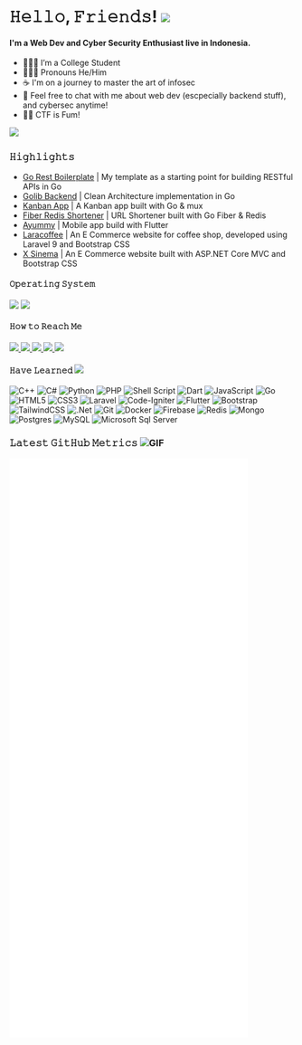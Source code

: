 # 𝙷𝚎𝚕𝚕𝚘, 𝙵𝚛𝚒𝚎𝚗𝚍𝚜! <img  src="https://media.giphy.com/media/hvRJCLFzcasrR4ia7z/giphy.gif"  width="35">

#### I'm a Web Dev and Cyber Security Enthusiast live in Indonesia.

- 🙎🏻‍♂️ I’m a College Student
- 🤷🏻‍♂️ Pronouns He/Him
- ☕ I'm on a journey to master the art of infosec
- 🚀 Feel free to chat with me about web dev (escpecially backend stuff), and cybersec anytime!
- 👨‍💻 CTF is Fum!

<div>
   <img src="https://komarev.com/ghpvc/?username=snykk"/>
</div>
 
### 𝙷𝚒𝚐𝚑𝚕𝚒𝚐𝚑𝚝𝚜
- [Go Rest Boilerplate](https://github.com/snykk/go-rest-boilerplate) | My template as a starting point for building RESTful APIs in Go
- [Golib Backend](https://github.com/snykk/golib-backend) | Clean Architecture implementation in Go
- [Kanban App](https://github.com/snykk/kanban-app) | A Kanban app built with Go & mux
- [Fiber Redis Shortener](https://github.com/snykk/fiber-redis-shortener) | URL Shortener built with Go Fiber & Redis
- [Ayummy](https://github.com/snykk/ayummy) | Mobile app build with Flutter
- [Laracoffee](https://github.com/snykk/laracoffee) | An E Commerce website for coffee shop, developed using Laravel 9 and Bootstrap CSS
- [X Sinema](https://github.com/snykk/x_sinema) | An E Commerce website built with ASP.NET Core MVC and Bootstrap CSS
 
#### 𝙾𝚙𝚎𝚛𝚊𝚝𝚒𝚗𝚐 𝚂𝚢𝚜𝚝𝚎𝚖

![](https://img.shields.io/badge/Kali-Linux-informational?style=flat&logo=kali-linux&logoColor=white&color=2e8ecd)
![](https://img.shields.io/badge/Windows-informational?style=flat&logo=windows&logoColor=white&color=0073d4)

#### 𝙷𝚘𝚠 𝚝𝚘 𝚁𝚎𝚊𝚌𝚑 𝙼𝚎

<a href="https://www.linkedin.com/in/moh-najib-fikri/"><image src="https://img.shields.io/badge/LinkedIn-%230059ef.svg?style=flat&logo=linkedin&logoColor=white">
</a>
<a href="https://www.instagram.com/_najibfikri/"><image src="https://img.shields.io/badge/Instagram-%23df05a7.svg?style=flat&logo=instagram&logoColor=white">
</a>
<a href="mailto:najibfikri13@gmail.com"><image src="https://img.shields.io/badge/Gmail-%2339c7f3.svg?style=flat&logo=gmail&logoColor=white">
</a>
<a href="https://t.me/itsme_snykk"><image src="https://img.shields.io/badge/Telegram-%2339c7f3.svg?style=flat&logo=telegram&logoColor=white">
</a>
<a href="https://discordapp.com/users/998541525317332994"><image src="https://img.shields.io/badge/Discord-%235662f6.svg?style=flat&logo=discord&logoColor=white">
</a>

#### 𝙷𝚊𝚟𝚎 𝙻𝚎𝚊𝚛𝚗𝚎𝚍 <img src="https://media.giphy.com/media/WUlplcMpOCEmTGBtBW/giphy.gif" width="30">

![C++](https://img.shields.io/badge/C++-%2300599C.svg?style=flat&logo=c%2B%2B&logoColor=white)
![C#](https://img.shields.io/badge/C%23-%23239120.svg?style=flat&logo=c-sharp&logoColor=white)
![Python](https://img.shields.io/badge/Python%20-%233776AB.svg?&style=flat&logo=Python&logoColor=white)
![PHP](https://img.shields.io/badge/PHP-%23777BB4.svg?style=flat&logo=php&logoColor=white)
![Shell Script](https://img.shields.io/badge/Shell_Script-%23121011.svg?style=flat&logo=gnu-bash&logoColor=white)
![Dart](https://img.shields.io/badge/Dart-%230175C2.svg?style=flat&logo=dart&logoColor=white)
![JavaScript](https://img.shields.io/badge/Javascript%20-%23323330.svg?&style=flat&logo=javascript&logoColor=%23F7DF1E)
![Go](https://img.shields.io/badge/Go-00ADD8?style=flat&logo=go&logoColor=white)
![HTML5](https://img.shields.io/badge/HTML_5%20-%23E34F26.svg?&style=flat&logo=html5&logoColor=white)
![CSS3](https://img.shields.io/badge/CSS_3%20-%231572B6.svg?&style=flat&logo=css3&logoColor=white)
![Laravel](https://img.shields.io/badge/Laravel%20-%23FF2D20.svg?&style=flat&logo=laravel&logoColor=white)
![Code-Igniter](https://img.shields.io/badge/CodeIgniter-%23EF4223.svg?style=flat&logo=codeIgniter&logoColor=white)
![Flutter](https://img.shields.io/badge/Flutter-%2302569B.svg?style=flat&logo=Flutter&logoColor=white)
![Bootstrap](https://img.shields.io/badge/Bootstrap%20-%23563D7C.svg?&style=flat&logo=bootstrap&logoColor=white)
![TailwindCSS](https://img.shields.io/badge/TailwindCSS%20-%230f172a.svg?&style=flat&logo=tailwindcss&logoColor=%2338bdf8)
![.Net](https://img.shields.io/badge/.NET-5C2D91?style=flat&logo=.net&logoColor=white)
![Git](https://img.shields.io/badge/Git%20-%23F05033.svg?&style=flat&logo=git&logoColor=white)
![Docker](https://img.shields.io/badge/Docker%20-%231c90ed.svg?&style=flat&logo=docker&logoColor=white)
![Firebase](https://img.shields.io/badge/Firebase-%23039BE5.svg?style=flat&logo=firebase)
![Redis](https://img.shields.io/badge/Redis-%23d12b1f.svg?style=flat&logo=redis&logoColor=white)
![Mongo](https://img.shields.io/badge/MongoDB-%23f7f7f7.svg?style=flat&logo=mongodb&logoColor=%23429543)
![Postgres](https://img.shields.io/badge/PostgreSQL-%23316192.svg?style=flat&logo=postgresql&logoColor=white)
![MySQL](https://img.shields.io/badge/MySQL-%23005a83.svg?style=flat&logo=mysql&logoColor=white)
![Microsoft Sql Server](https://img.shields.io/badge/Microsoft%20SQL%20Sever-CC2927.svg?style=flat&logo=microsoft%20sql%20server&logoColor=white)

### 𝙻𝚊𝚝𝚎𝚜𝚝 𝙶𝚒𝚝𝙷𝚞𝚋 𝙼𝚎𝚝𝚛𝚒𝚌𝚜 <img alt="GIF" height="25" src="https://media.giphy.com/media/du3J3cXyzhj75IOgvA/giphy.gif" />

![Metrics](github-metrics.svg)
